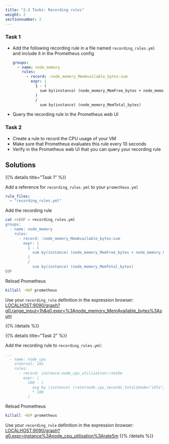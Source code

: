 ```yaml
---
title: "2.3 Tasks: Recording rules"
weight: 2
sectionnumber: 2
---
```


### Task 1

* Add the following recording rule in a file named `recording_rules.yml` and include it in the Prometheus config

    ```yaml
    groups:
      - name: node_memory
        rules:
          - record: :node_memory_MemAvailable_bytes:sum
            expr: |
              1 - (
                sum by(instance) (node_memory_MemFree_bytes + node_memory_Cached_bytes + node_memory_Buffers_bytes)
              )
              /
                sum by(instance) (node_memory_MemTotal_bytes)
    ```

* Query the recording rule in the Prometheus web UI

### Task 2

* Create a rule to record the CPU usage of your VM
* Make sure that Prometheus evaluates this rule every 10 seconds
* Verify in the Prometheus web UI that you can query your recording rule

## Solutions

{{% details title="Task 1" %}}

Add a reference for `recording_rules.yml` to your `prometheus.yml`

```yaml
rule_files:
  - "recording_rules.yml"
```

Add the recording rule

```bash
cat <<EOF > recording_rules.yml
groups:
  - name: node_memory
    rules:
      - record: :node_memory_MemAvailable_bytes:sum
        expr: |
          1 - (
            sum by(instance) (node_memory_MemFree_bytes + node_memory_Cached_bytes + node_memory_Buffers_bytes)
          )
          /
            sum by(instance) (node_memory_MemTotal_bytes)
EOF
```

Reload Prometheus
```bash
killall -HUP prometheus
```

Use your `recording_rule` definition in the expression browser:
<LOCALHOST:9090/graph?g0.range_input=1h&g0.expr=%3Anode_memory_MemAvailable_bytes%3Asum>

{{% /details %}}

{{% details title="Task 2" %}}

Add the recording rule to `recording_rules.yml`:
```yaml
...
  - name: node_cpu
    interval: 10s
    rules:
      - record: instance:node_cpu_utilisation:rate5m
        expr: |
          100 - (
            avg by (instance) (rate(node_cpu_seconds_total{mode="idle"}[5m]))
            * 100
          )
```

Reload Prometheus
```bash
killall -HUP prometheus
```

Use your `recording_rule` definition in the expression browser: <LOCALHOST:9090/graph?g0.expr=instance%3Anode_cpu_utilisation%3Arate5m>
{{% /details %}}
